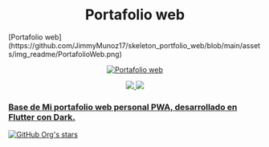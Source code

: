 <h1 align="center"> Portafolio web </h1>
[Portafolio web](https://github.com/JimmyMunoz17/skeleton_portfolio_web/blob/main/assets/img_readme/PortafolioWeb.png)
<p align="center">
   <a href="https://644db86a91193572f50d3779--frabjous-kashata-df1b24.netlify.app/#/home"><img src="https://www.netlify.com/img/deploy/button.svg" alt="Portafolio web"</a>
</p>
<p align="center">
   <img src="https://img.shields.io/badge/STATUS-EN%20DESAROLLO-green">
   <img src="https://img.shields.io/badge/Version-v0.1-green">
</p>
<p align="center">
  <h3> Base de Mi portafolio web personal PWA, desarrollado en Flutter con Dark.</h3>
</p>


![GitHub Org's stars](https://img.shields.io/github/stars/jimmyMunoz17?style=social)
